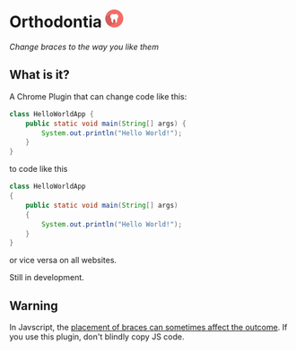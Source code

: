 # Orthodontia ![Icon](dist/icons/tooth32.png)

*Change braces to the way you like them*

## What is it?
A Chrome Plugin that can change code like this:

```java
class HelloWorldApp {
    public static void main(String[] args) {
        System.out.println("Hello World!");
    }
}
``` 

to code like this

```java
class HelloWorldApp 
{
    public static void main(String[] args) 
    {
        System.out.println("Hello World!");
    }
}
```

or vice versa on all websites.

Still in development.

## Warning

In Javscript, the [placement of braces can sometimes affect the outcome](https://stackoverflow.com/questions/3960518/javascript-formatting-must-braces-be-on-the-same-line-as-the-if-function-etc-ke). If you use this plugin, don't blindly copy JS code.
